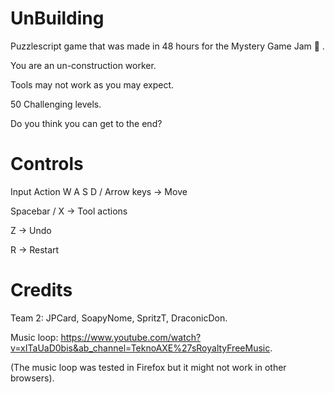 # UnBuilding
Puzzlescript game that was made in 48 hours for the Mystery Game Jam 👻 .

You are an un-construction worker. 

Tools may not work as you may expect. 

50 Challenging levels.

Do you think you can get to the end?







# Controls

Input	Action
W A S D / Arrow keys ->	Move

Spacebar / X ->	Tool actions

Z	-> Undo

R -> Restart



# Credits 

Team 2: JPCard, SoapyNome, SpritzT, DraconicDon.

Music loop: https://www.youtube.com/watch?v=xITaUaD0bis&ab_channel=TeknoAXE%27sRoyaltyFreeMusic.

(The music loop was tested in Firefox but it might not work in other browsers).
